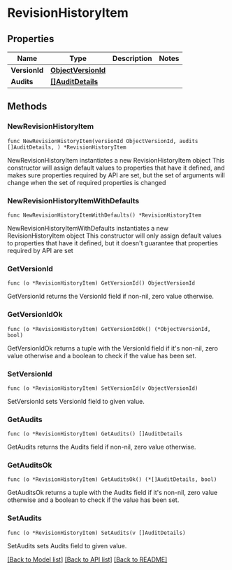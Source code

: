 # RevisionHistoryItem

## Properties

Name | Type | Description | Notes
------------ | ------------- | ------------- | -------------
**VersionId** | [**ObjectVersionId**](ObjectVersionId.md) |  | 
**Audits** | [**[]AuditDetails**](AuditDetails.md) |  | 

## Methods

### NewRevisionHistoryItem

`func NewRevisionHistoryItem(versionId ObjectVersionId, audits []AuditDetails, ) *RevisionHistoryItem`

NewRevisionHistoryItem instantiates a new RevisionHistoryItem object
This constructor will assign default values to properties that have it defined,
and makes sure properties required by API are set, but the set of arguments
will change when the set of required properties is changed

### NewRevisionHistoryItemWithDefaults

`func NewRevisionHistoryItemWithDefaults() *RevisionHistoryItem`

NewRevisionHistoryItemWithDefaults instantiates a new RevisionHistoryItem object
This constructor will only assign default values to properties that have it defined,
but it doesn't guarantee that properties required by API are set

### GetVersionId

`func (o *RevisionHistoryItem) GetVersionId() ObjectVersionId`

GetVersionId returns the VersionId field if non-nil, zero value otherwise.

### GetVersionIdOk

`func (o *RevisionHistoryItem) GetVersionIdOk() (*ObjectVersionId, bool)`

GetVersionIdOk returns a tuple with the VersionId field if it's non-nil, zero value otherwise
and a boolean to check if the value has been set.

### SetVersionId

`func (o *RevisionHistoryItem) SetVersionId(v ObjectVersionId)`

SetVersionId sets VersionId field to given value.


### GetAudits

`func (o *RevisionHistoryItem) GetAudits() []AuditDetails`

GetAudits returns the Audits field if non-nil, zero value otherwise.

### GetAuditsOk

`func (o *RevisionHistoryItem) GetAuditsOk() (*[]AuditDetails, bool)`

GetAuditsOk returns a tuple with the Audits field if it's non-nil, zero value otherwise
and a boolean to check if the value has been set.

### SetAudits

`func (o *RevisionHistoryItem) SetAudits(v []AuditDetails)`

SetAudits sets Audits field to given value.



[[Back to Model list]](../README.md#documentation-for-models) [[Back to API list]](../README.md#documentation-for-api-endpoints) [[Back to README]](../README.md)


